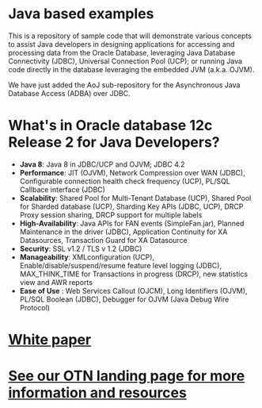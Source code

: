 # Java based examples
This is a repository of sample code that will demonstrate various concepts to assist Java developers in designing applications for accessing and processing data from the Oracle Database, leveraging Java Database Connectivity (JDBC), Universal Connection Pool (UCP); or running Java code directly in the database leveraging the embedded JVM (a.k.a. OJVM).

We have just added the AoJ sub-repository for the Asynchronous Java Database Access (ADBA) over JDBC.

# What's in Oracle database 12c Release 2 for Java Developers? 
* **Java 8**: Java 8 in JDBC/UCP and OJVM; JDBC 4.2
* **Performance**: JIT (OJVM), Network Compression over WAN (JDBC), Configurable connection health check frequency (UCP), PL/SQL Callbace interface (JDBC)
* **Scalability**: Shared Pool for Multi-Tenant Database (UCP), Shared Pool for Sharded database (UCP), Sharding Key APIs (JDBC, UCP), DRCP Proxy session sharing, DRCP support for  multiple labels
* **High-Availability**: Java APIs for FAN events (SimpleFan.jar), Planned Maintenance in the driver (JDBC), Application Continuity for XA Datasources, Transaction Guard for XA Datasource
* **Security**: SSL v1.2 / TLS v 1.2 (JDBC)
* **Manageability**: XMLconfiguration (UCP), Enable/disable/suspend/resume feature level logging (JDBC), MAX_THINK_TIME for Transactions in progress (DRCP), new statistics view and AWR reports  
* **Ease of Use** : Web Services Callout (OJCM), Long Identifiers (OJVM), PL/SQL Boolean (JDBC), Debugger for OJVM (Java Debug Wire Protocol)

# [White paper](http://bit.ly/2orH5jf)
# [See our OTN landing page for more information and resources](http://www.oracle.com/technetwork/database/application-development/java/overview/index.html) 
